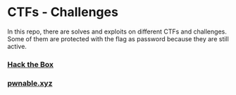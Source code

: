# CTFs - Challenges
In this repo, there are solves and exploits on different CTFs and challenges.
Some of them are protected with the flag as password because they are still active.

### [Hack the Box](https://github.com/w3th4nds/CTFs/tree/master/Hack_the_Box)

### [pwnable.xyz](https://github.com/w3th4nds/CTFs/tree/master/pwnable.xyz)
